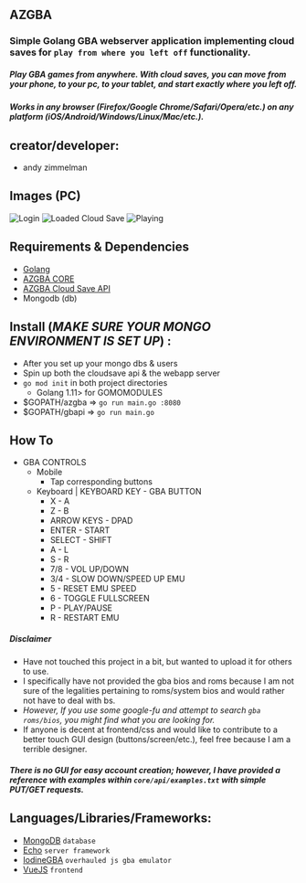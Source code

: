 ## AZGBA

### Simple Golang GBA webserver application implementing cloud saves for `play from where you left off` functionality.

##### Play GBA games from anywhere.  With cloud saves, you can move from your phone, to your pc, to your tablet, and start exactly where you left off.

##### Works in any browser (Firefox/Google Chrome/Safari/Opera/etc.) on any platform (iOS/Android/Windows/Linux/Mac/etc.). 

## creator/developer:
  * andy zimmelman

## Images (PC)
![Login](https://i.imgur.com/Gno5h9T.png) 
![Loaded Cloud Save](https://i.imgur.com/WPKbXMD.png)
![Playing](https://i.imgur.com/ZxB65kV.png)

## Requirements & Dependencies 
* [Golang](https://golang.org)
* [AZGBA CORE](https://github.com/revzim/azgba-cloudsaves)
* [AZGBA Cloud Save API](https://github.com/revzim/azgba-cloudsaves)
* Mongodb (db)

## Install (*MAKE SURE YOUR MONGO ENVIRONMENT IS SET UP*) :
* After you set up your mongo dbs & users
* Spin up both the cloudsave api & the webapp server
* `go mod init` in both project directories
  * Golang 1.11> for GOMOMODULES
* $GOPATH/azgba => ```go run main.go :8080 ```
* $GOPATH/gbapi => ```go run main.go``` 

## How To
* GBA CONTROLS
  * Mobile
    * Tap corresponding buttons
  * Keyboard | KEYBOARD KEY - GBA BUTTON
    * X - A
    * Z - B
    * ARROW KEYS - DPAD 
    * ENTER - START
    * SELECT - SHIFT
    * A - L
    * S - R
    * 7/8 - VOL UP/DOWN
    * 3/4 - SLOW DOWN/SPEED UP EMU
    * 5 - RESET EMU SPEED
    * 6 - TOGGLE FULLSCREEN
    * P - PLAY/PAUSE
    * R - RESTART EMU


##### *Disclaimer*
* Have not touched this project in a bit, but wanted to upload it for others to use.
* I specifically have not provided the gba bios and roms because I am not sure of the legalities pertaining to roms/system bios and would rather not have to deal with bs.
* *However, If you use some google-fu and attempt to search `gba roms/bios`, you might find what you are looking for.*
* If anyone is decent at frontend/css and would like to contribute to a better touch GUI design (buttons/screen/etc.), feel free because I am a terrible designer. 

##### There is no GUI for easy account creation; however, I have provided a reference with examples within `core/api/examples.txt` with simple PUT/GET requests.

## Languages/Libraries/Frameworks:
* [MongoDB](https://www.mongodb.com/) `database`
* [Echo](https://echo.labstack.com/) `server framework`
* [IodineGBA](https://github.com/taisel/IodineGBA) `overhauled js gba emulator`
* [VueJS](https://vuejs.org/) `frontend`